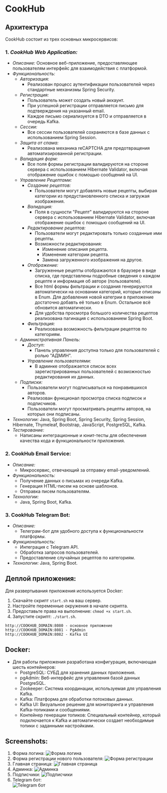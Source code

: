 # CookHub

## Архитектура

CookHub состоит из трех основных микросервисов:

### 1. *CookHub Web Application:*
  - *Описание:* Основное веб-приложение, предоставляющее пользователям интерфейс для взаимодействия с платформой.
  - *Функциональность:*
    - *Авторизация:*
      - Реализован процесс аутентификации пользователей через стандартные механизмы Spring Security.
    - *Регистрация:*
      - Пользователь может создать новый аккаунт.
      - При успешной регистрации отправляется письмо для подтверждения на указанный email.
      - Каждое письмо сериализуется в DTO и отправляется в очередь Kafka.
    - *Сессии:*
      - Все сессии пользователей сохраняются в базе данных с использованием Spring Session.
    - *Защита от спама:*
      - Реализована механика reCAPTCHA для предотвращения автоматизированной регистрации.
    - *Валидация форм:*
      - Все поля формы регистрации валидируются на стороне сервера с использованием Hibernate Validator, включая отображение ошибок с помощью сообщений на UI.
    - *Управление Рецептами:*
      - *Создание рецептов:*
        - Пользователи могут добавлять новые рецепты, выбирая категории из предустановленного списка и загружая изображения.
      - *Валидация:*
        - Поля в сущности "Рецепт" валидируются на стороне сервера с использованием Hibernate Validator, включая отображение ошибок с помощью сообщений на UI.
      - *Редактирование рецептов:*
        - Пользователи могут редактировать только созданные ими рецепты.
        - Возможности редактирования:
          - Изменение описания рецепта.
          - Изменение категории рецепта.
          - Замена загруженного изображения на другое.
      - *Отображение:*
        - Загруженные рецепты отображаются в браузере в виде списка, где представлены подробные сведения о каждом рецепте и информация об авторе (пользователе).
        - Все html формы фильтрации и создания генерируются автоматически на основании категорий, которые описаны в Enum. Для добавления новой категрии в приложение достаточно добавть её только в Enum. Остальное всё обновится автоматически.
        - Для удобства просмотра большого количества рецептов реализована пагинация с использованием Spring Boot.
      - *Фильтрация:*
        - Реализована возможность фильтрации рецептов по категориям.
    - *Административная Панель:*
      - *Доступ:*
        - Панель управления доступна только для пользователей с ролью "АДМИН".
      - *Управление пользователями:*
        - В админке отображается список всех зарегистрированных пользователей с возможностью редактирования их данных.
    - *Подписки:*
        - Пользователи могут подписываться на понравившихся авторов.
        - Реализован функционал просмотра списка подписок и подписчиков.
        - Пользователи могут просматривать рецепты авторов, на которых они подписаны.
  - *Технологии:* Java, Spring Boot, Spring Security, Spring Session, Hibernate, Thymeleaf, Bootstrap, JavaScript, PostgreSQL, Kafka.
  - *Тестирование:*
    - Написаны интеграционные и юнит-тесты для обеспечения качества кода и функциональности приложения.

### 2. CookHub Email Service:
  - *Описание:*
    - Микросервис, отвечающий за отправку email-уведомлений.
  - *Функциональность:*
    - Получение данных о письмах из очереди Kafka.
    - Генерация HTML-писем на основе шаблонов.
    - Отправка писем пользователям.
  - *Технологии:*
    - Java, Spring Boot, Kafka.

### 3. CookHub Telegram Bot:
  - *Описание:*
    - Телеграм-бот для удобного доступа к функциональности платформы.
  - *Функциональность:*
    - Интеграция с Telegram API.
    - Обработка запросов пользователей.
    - Предоставление случайных рецептов по категориям.
  - *Технологии:* Java, Spring Boot.

## Деплой приложения:
Для развертывания приложения используется Docker:

1. Скачайте скрипт ```start.sh``` на ваш сервер.
2. Настройте переменные окружения в начале скрипта.
3. Предоставьте права на выполнение: ```chmod +x start.sh```.
4. Запустите скрипт: ```./start.sh```.

```
http://COOKHUB_DOMAIN:8080 - основное приложение
http://COOKHUB_DOMAIN:8081 - PgAdmin
http://COOKHUB_DOMAIN:8082 - Kafka UI
```

## Docker:
- Для работы приложения разработана конфигурация, включающая шесть контейнеров:
  - PostgreSQL: СУБД для хранения данных приложения.
  - pgAdmin: Веб-интерфейс для управления базой данных PostgreSQL.
  - Zookeeper: Система координации, используемая для управления Kafka.
  - Kafka: Платформа для обработки потоковых данных.
  - Kafka UI: Визуальное решение для мониторинга и управления Kafka-топиками и сообщениями.
  - Контейнер генерации топиков: Специальный контейнер, который подключается к Kafka и автоматически создает необходимые топики с заданными настройками.

## Screenshots:

<!-- TODO переделать скрины с обновлениями (пагинация, лайки); добавить скрин с рецептами по юзерам -->
1. Форма логина:
    ![Форма логина](https://github.com/kovalenkojuls/otus-graduation-work/blob/dev/cookhub-screenshots/login.png)
2. Форма регистрации нового пользователя:
    ![Форма регистрации](https://github.com/kovalenkojuls/otus-graduation-work/blob/dev/cookhub-screenshots/register.png)
3. Главная страница:
    ![Главная страница](https://github.com/kovalenkojuls/otus-graduation-work/blob/dev/cookhub-screenshots/main.png)
4. Админка:
    ![Админка](https://github.com/kovalenkojuls/otus-graduation-work/blob/dev/cookhub-screenshots/admin.png)
5. Подписчики:
   ![Подписчики](https://github.com/kovalenkojuls/otus-graduation-work/blob/dev/cookhub-screenshots/follower.png)
6. Telegram бот:  
   ![Telegram бот](https://github.com/kovalenkojuls/otus-graduation-work/blob/dev/cookhub-screenshots/telegrambot.png)
